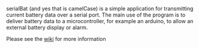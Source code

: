 serialBat (and yes that is camelCase) is a simple application for transmitting current battery data over a serial port. The main use of the program is to deliver battery data to a microcontroller, for example an arduino, to allow an external battery display or alarm.

Please see the [wiki](https://github.com/danielandastro/serialBat/wiki) for more information
